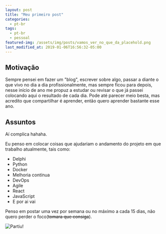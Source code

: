 ```yaml
---
layout: post
title: "Meu primeiro post"
categories:
  - pt-br
tags:
  - pt-br
  - pessoal
featured-img: /assets/img/posts/vamos_ver_no_que_da_placehold.png
last_modified_at: 2019-01-06T16:56:32-05:00
---
```


## Motivação

Sempre pensei em fazer um "blog", escrever sobre algo, passar a diante o que vivo no dia a dia profissionalmente, mas sempre ficou para depois,
nesse início de ano me propuz a estudar ou revisar o que já passei colocando aqui o resultado de cada dia. Pode até parecer meio besta, mas
acredito que compartilhar é aprender, então quero aprender bastante esse ano.

## Assuntos

Aí complica hahaha.

Eu penso em colocar coisas que ajudariam o andamento do projeto em que trabalho atualmente, tais como:
- Delphi
- Python
- Docker
- Melhoria contínua
- DevOps
- Agile
- React
- JavaScript 
- E por ai vai

Penso em postar uma vez por semana ou no máximo a cada 15 dias, não quero perder o foco(~~tomara que consiga~~).

<img src="https://i.imgur.com/EKz7J2f.jpg" title="Partiu!" />